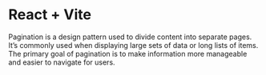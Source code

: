 # React + Vite

Pagination is a design pattern used to divide content into separate pages. It’s commonly used when displaying large sets of data or long lists of items. The primary goal of pagination is to make information more manageable and easier to navigate for users.
